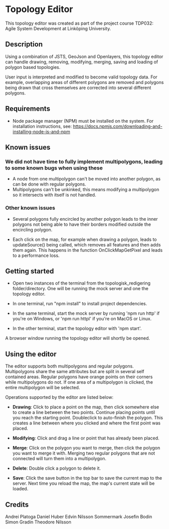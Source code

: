 # Topology Editor

This topology editor was created as part of the project course TDP032: Agile System Development at Linköping University.

## Description

Using a combination of JSTS, GeoJson and Openlayers, this topology editor can handle drawing, removing, modifying, merging, saving and loading of polygon based topologies.

User input is interpreted and modified to become valid topology data. For example, overlapping areas of different polygons are removed and polygons being drawn that cross themselves are corrected into several different polygons. 

## Requirements

- Node package manager (NPM) must be installed on the system. For installation instructions, see: https://docs.npmjs.com/downloading-and-installing-node-js-and-npm

## Known issues

### We did not have time to fully implement multipolygons, leading to some known bugs when using these

- A node from one multipolygon can't be moved into another polygon, as can be done with regular polygons.
- Multipolygons can't be unkinked, this means modifying a multipolygon so it intersects with itself is not handled.

### Other known issues

- Several polygons fully encircled by another polygon leads to the inner polygons not being able to have their borders modified outside the encircling polygon.

- Each click on the map, for example when drawing a polygon, leads to updateSource() being called, which removes all features and then adds them again. This happens in the function OnClickMapGetPixel and leads to a performance loss. 



## Getting started

- Open two instances of the terminal from the topologisk_redigering folder/directory. One will be running the mock server and one the topology editor.

- In one terminal, run "npm install" to install project dependencies. 

- In the same terminal, start the mock server by running 'npm run http' if you're on Windows, or 'npm run httpl' if you're on MacOS or Linux. 

- In the other terminal, start the topology editor with 'npm start'.

A browser window running the topology editor will shortly be opened. 

## Using the editor

The editor supports both multipolygons and regular polygons. Multipolygons share the same attributes but are split in several self contained areas. Regular polygons have orange points on their corners while multipolygons do not. If one area of a multipolygon is clicked, the entire multipolygon will be selected. 

Operations supported by the editor are listed below:

- **Drawing**: Click to place a point on the map, then click somewhere else to create a line between the two points. Continue placing points until you reach the starting point. Doubleclick to auto-finish the polygon. This creates a line between where you clicked and where the first point was placed.

- **Modifying**: Click and drag a line or point that has already been placed.

- **Merge**: Click on the polygon you want to merge, then click the polygon you want to merge it with. Merging two regular polygons that are not connected will turn them into a multipolygon.

- **Delete**: Double click a polygon to delete it. 

- **Save**: Click the save button in the top bar to save the current map to the server. Next time you reload the map, the map's current state will be loaded. 

## Credits

Andrei Platoga
Daniel Huber
Edvin Nilsson Sommermark
Josefin Bodin
Simon Gradin
Theodore Nilsson

